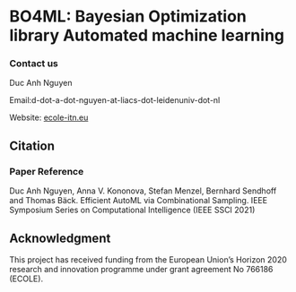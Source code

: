 # BO4ML: Bayesian Optimization library Automated machine learning 

### Contact us

Duc Anh Nguyen

Email:d-dot-a-dot-nguyen-at-liacs-dot-leidenuniv-dot-nl

Website: [ecole-itn.eu](https://ecole-itn.eu/)

## Citation
### Paper Reference

Duc Anh Nguyen, Anna V. Kononova, Stefan Menzel, Bernhard Sendhoff and Thomas Bäck. Efficient AutoML via Combinational Sampling. IEEE Symposium Series on Computational Intelligence (IEEE SSCI 2021)
  
## Acknowledgment

This project has received funding from the European Union’s Horizon 2020 research and innovation programme under grant agreement No 766186 (ECOLE).
